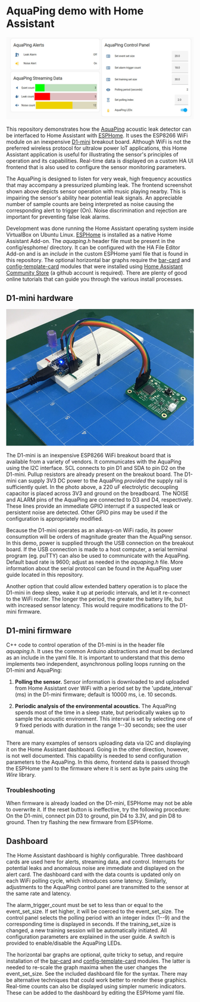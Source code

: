 # AquaPing demo with Home Assistant

![AquaPing Home Assistant Demo](https://github.com/microphonon/acoustic-leak-detector/blob/main/Home_Assistant/screenshot.jpg?raw=true)

This repository demonstrates how the [AquaPing](https://www.crowdsupply.com/microphonon/aquaping) acoustic leak detector can be interfaced to Home Assistant with [ESPHome](https://esphome.io/). It uses the ESP8266 WiFi module on an inexpensive [D1-mini](https://www.wemos.cc/en/latest/d1/d1_mini.html) breakout board. Although WiFi is not the preferred wireless protocol for ultralow power IoT applications, this Home Assistant application is useful for illustrating the sensor's principles of operation and its capabilities. Real-time data is displayed on a custom HA UI frontend that is also used to configure the sensor monitoring parameters.

The AquaPing is designed to listen for very weak, high frequency acoustics that may accompany a pressurized plumbing leak. The frontend screenshot shown above depicts sensor operation with music playing nearby. This is impairing the sensor's ability hear potential leak signals. An appreciable number of sample counts are being interpreted as noise causing the corresponding alert to trigger (On). Noise discrimination and rejection are important for preventing false leak alarms.

Development was done running the Home Assistant operating system inside VirtualBox on Ubuntu Linux. [ESPHome](https://esphome.io/) is installed as a native Home Assistant Add-on. The *aquaping.h* header file must be present in the config/esphome/ directory. It can be configured with the HA File Editor Add-on and is an *include* in the custom ESPHome yaml file that is found in this repository. The optional horizontal bar graphs require the [bar-card](https://github.com/custom-cards/bar-card) and [config-template-card](https://github.com/iantrich/config-template-card) modules that were installed using [Home Assistant Community Store](https://hacs.xyz/) (a github account is required). There are plenty of good online tutorials that can guide you through the various install processes.



## D1-mini hardware

![D1-mini hardware](https://github.com/microphonon/acoustic-leak-detector/blob/main/Home_Assistant/breadboard.jpg?raw=true)

The D1-mini is an inexpensive ESP8266 WiFi breakout board that is available from a variety of vendors. It communicates with the AquaPing using the I2C interface. SCL connects to pin D1 and SDA to pin D2 on the D1-mini. Pullup resistors are already present on the breakout board. The D1-mini can supply 3V3 DC power to the AquaPing *provided* the supply rail is sufficiently quiet. In the photo above, a 220 uF electrolytic decoupling capacitor is placed across 3V3 and ground on the breadboard. The NOISE and ALARM pins of the AquaPing are connected to D3 and D4, respectively. These lines provide an immediate GPIO interrupt if a suspected leak or persistent noise are detected. Other GPIO pins may be used if the configuration is appropriately modified.

Because the D1-mini operates as an always-on WiFi radio, its power consumption will be orders of magnitude greater than the AquaPing sensor. In this demo, power is supplied through the USB connection on the breakout board. If the USB connection is made to a host computer, a serial terminal program (eg. puTTY) can also be used to communicate with the AquaPing. Default baud rate is 9600; adjust as needed in the *aquaping.h* file. More information about the serial protocol can be found in the AquaPing user guide located in this repository.

Another option that could allow extended battery operation is to place the D1-mini in deep sleep, wake it up at periodic intervals, and let it re-connect to the WiFi router. The longer the period, the greater the battery life, but with increased sensor latency. This would require modifications to the D1-mini firmware.

## D1-mini firmware

C++ code to control operation of the D1-mini is in the header file *aquaping.h*. It uses the common Arduino abstractions and must be declared as an include in the yaml file. It is important to understand that this demo implements two independent, asynchronous polling loops running on the D1-mini and AquaPing:

1) **Polling the sensor.** Sensor information is downloaded to and uploaded from Home Assistant over WiFi with a period set by the 'update_interval' (ms) in the D1-mini firmware; default is 10000 ms, i.e. 10 seconds. 

2) **Periodic analysis of the environmental acoustics.** The AquaPing spends most of the time in a sleep state, but periodically wakes up to sample the acoustic environment. This interval is set by selecting one of 9 fixed periods with duration in the range 1--30 seconds; see the user manual. 

There are many examples of sensors uploading data via I2C and displaying it on the Home Assistant dashboard. Going in the other direction, however, is not well documented. This capability is needed to send configuration parameters to the AquaPing.  In this demo, frontend data is passed through the ESPHome yaml to the firmware where it is sent as byte pairs using the *Wire* library. 

### Troubleshooting
When firmware is already loaded on the D1-mini, ESPHome may not be able to overwrite it. If the reset button is ineffective, try the following procedure: On the D1-mini, connect pin D3 to ground, pin D4 to 3.3V, and pin D8 to ground. Then try flashing the new firmware from ESPHome.

## Dashboard

The Home Assistant dashboard is highly configurable. Three dashboard cards are used here for alerts, streaming data, and control. Interrupts for potential leaks and anomalous noise are immediate and displayed on the alert card. The dashboard card with the data counts is updated only on each WiFi polling cycle, which introduces some latency. Similarly, adjustments to the AquaPing control panel are transmitted to the sensor at the same rate and latency. 

The alarm_trigger_count must be set to less than or equal to the event_set_size. If set higher, it will be coerced to the event_set_size. The control panel selects the polling period with an integer index (1--9) and the corresponding time is displayed in seconds. If the training_set_size is changed, a new training session will be automatically initiated. All configuration parameters are explained in the user guide. A switch is provided to enable/disable the AquaPing LEDs.

The horizontal bar graphs are optional, quite tricky to setup, and require installation of the [bar-card](https://github.com/custom-cards/bar-card) and [config-template-card](https://github.com/iantrich/config-template-card) modules. The latter is needed to re-scale the graph maxima when the user changes the event_set_size. See the included dashboard file for the syntax. There may be alternative techniques that could work better to render these graphics. Real-time counts can also be displayed using simpler numeric indicators. These can be added to the dashboard by editing the ESPHome yaml file.

